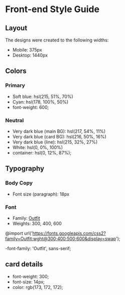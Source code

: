 # Front-end Style Guide

## Layout

The designs were created to the following widths:

- Mobile: 375px
- Desktop: 1440px

## Colors

### Primary

- Soft blue: hsl(215, 51%, 70%)
- Cyan: hsl(178, 100%, 50%)
- font-weight: 600;

### Neutral

- Very dark blue (main BG): hsl(217, 54%, 11%)
- Very dark blue (card BG): hsl(216, 50%, 16%)
- Very dark blue (line): hsl(215, 32%, 27%)
- White: hsl(0, 0%, 100%)
- container: hsl(0, 12%, 87%);

## Typography

### Body Copy

- Font size (paragraph): 18px

### Font

- Family: [Outfit](https://fonts.google.com/specimen/Outfit)
- Weights: 300, 400, 600

@import url('https://fonts.googleapis.com/css2?family=Outfit:wght@300;400;500;600&display=swap');

-font-family: 'Outfit', sans-serif;

## card details

- font-weight: 300;
- font-size: 14px;
- color: rgb(173, 172, 172);